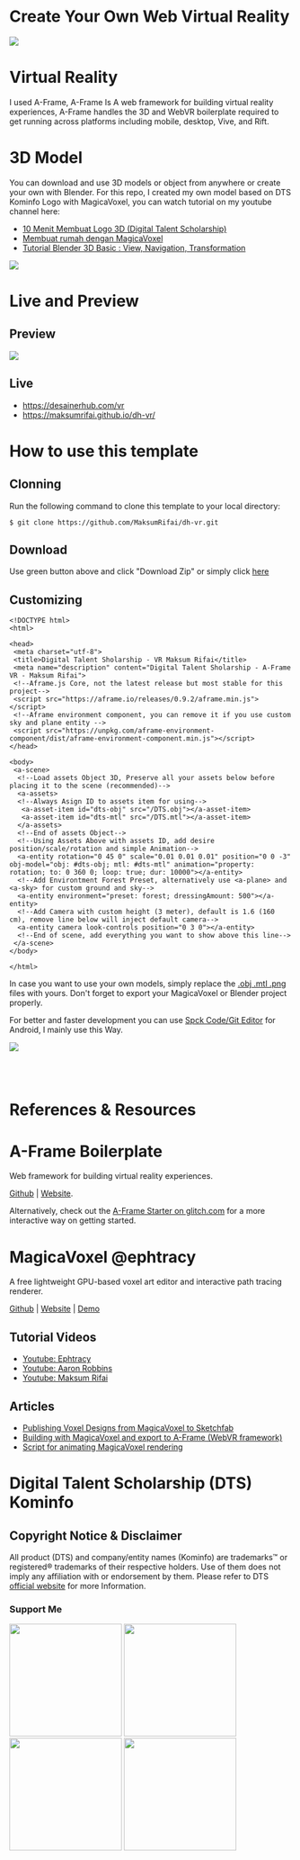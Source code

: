 # Create Your Own Web Virtual Reality

<a href="https://github.com/MaksumRifai/dh-vr/blob/master/dh-preview.png"><img src="https://raw.githubusercontent.com/MaksumRifai/digitaltalent/master/dts-preview.png"></a>

# Virtual Reality
I used A-Frame, A-Frame Is A web framework for building virtual reality experiences, A-Frame handles the 3D and WebVR boilerplate required to get running across platforms including mobile, desktop, Vive, and Rift.

# 3D Model
You can download and use 3D models or object from anywhere or create your own with Blender. For this repo, I created my own model based on DTS Kominfo Logo with MagicaVoxel, you can watch tutorial on my youtube channel here:

- [10 Menit Membuat Logo 3D (Digital Talent Scholarship)](https://www.youtube.com/watch?v=0GfNYFcDjMU&t=6s)
- [Membuat rumah dengan MagicaVoxel](https://www.youtube.com/watch?v=nbfeWj46R3c)
- [Tutorial Blender 3D Basic : View, Navigation, Transformation](https://www.youtube.com/watch?v=tEAuDC7SjsQ&t=33s)

<a href="https://www.youtube.com/watch?v=0GfNYFcDjMU&t=6s"><img src="https://i3.ytimg.com/vi/0GfNYFcDjMU/hqdefault.jpg"></a>

# Live and Preview
## Preview
<a href="https://github.com/MaksumRifai/digitaltalent/blob/master/dh-preview.jpg"><img src="https://raw.githubusercontent.com/MaksumRifai/digitaltalent/master/dh-preview.jpg"></a>
## Live
- https://desainerhub.com/vr
- https://maksumrifai.github.io/dh-vr/

# How to use this template
## Clonning
Run the following command to clone this template to your local directory:
```
$ git clone https://github.com/MaksumRifai/dh-vr.git

```
## Download
Use green button above and click "Download Zip" or simply click [here](https://github.com/MaksumRifai/dh-vr/archive/master.zip)
## Customizing

```
<!DOCTYPE html>
<html>

<head>
 <meta charset="utf-8">
 <title>Digital Talent Sholarship - VR Maksum Rifai</title>
 <meta name="description" content="Digital Talent Sholarship - A-Frame VR - Maksum Rifai">
 <!--Aframe.js Core, not the latest release but most stable for this project-->
 <script src="https://aframe.io/releases/0.9.2/aframe.min.js"></script>
 <!--Aframe environment component, you can remove it if you use custom sky and plane entity -->
 <script src="https://unpkg.com/aframe-environment-component/dist/aframe-environment-component.min.js"></script>
</head>

<body>
 <a-scene>
  <!--Load assets Object 3D, Preserve all your assets below before placing it to the scene (recommended)-->
  <a-assets>
  <!--Always Asign ID to assets item for using-->
   <a-asset-item id="dts-obj" src="/DTS.obj"></a-asset-item>
   <a-asset-item id="dts-mtl" src="/DTS.mtl"></a-asset-item>
  </a-assets>
  <!--End of assets Object-->
  <!--Using Assets Above with assets ID, add desire position/scale/rotation and simple Animation-->
  <a-entity rotation="0 45 0" scale="0.01 0.01 0.01" position="0 0 -3" obj-model="obj: #dts-obj; mtl: #dts-mtl" animation="property: rotation; to: 0 360 0; loop: true; dur: 10000"></a-entity>
  <!--Add Environtment Forest Preset, alternatively use <a-plane> and <a-sky> for custom ground and sky-->
  <a-entity environment="preset: forest; dressingAmount: 500"></a-entity>
  <!--Add Camera with custom height (3 meter), default is 1.6 (160 cm), remove line below will inject default camera-->
  <a-entity camera look-controls position="0 3 0"></a-entity>
  <!--End of scene, add everything you want to show above this line-->
 </a-scene>
</body>

</html>

```

In case you want to use your own models, simply replace the [.obj .mtl .png](https://en.m.wikipedia.org/wiki/Wavefront_.obj_file) files with yours. Don't forget to export your MagicaVoxel or Blender project properly.

For better and faster development you can use [Spck Code/Git Editor](http://play.google.com/store/apps/details?id=io.spck) for Android, I mainly use this Way.

<a href="https://github.com/MaksumRifai/360vr/blob/master/360vr.gif"><img src="https://raw.githubusercontent.com/MaksumRifai/360vr/master/360vr.gif"></a>

<br/><br/>
# References & Resources

# A-Frame Boilerplate

Web framework for building virtual reality experiences.

[Github](https://github.com/aframevr/aframe) | [Website](https://aframe.io).

Alternatively, check out the [A-Frame Starter on
glitch.com](https://glitch.com/~aframe) for a more interactive way on getting
started.

# MagicaVoxel @ephtracy

A free lightweight GPU-based voxel art editor and interactive path tracing renderer.

[Github](https://github.com/ephtracy) | [Website](https://ephtracy.github.io/) | [Demo](https://youtu.be/mfKx4j-C6nI)

## Tutorial Videos

- [Youtube: Ephtracy](https://youtu.be/d_WymsNdRBA)
- [Youtube: Aaron Robbins](https://www.youtube.com/playlist?list=PLHtmobOgsDvlikllA1MBk7pk_DWlmtR_S)
- [Youtube: Maksum Rifai](https://www.youtube.com/watch?v=0GfNYFcDjMU&t=42s)

## Articles

- [Publishing Voxel Designs from MagicaVoxel to Sketchfab](https://blog.sketchfab.com/publishing-voxel-designs-from-magicavoxel-to-sketchfab/)
- [Building with MagicaVoxel and export to A-Frame (WebVR framework)](https://aframe.io/docs/0.3.0/guides/building-with-magicavoxel.html)
- [Script for animating MagicaVoxel rendering](http://drinkdecaf.com/magicavoxel_animate)

# Digital Talent Scholarship (DTS) Kominfo

## Copyright Notice & Disclaimer

All product (DTS) and company/entity names (Kominfo) are trademarks™ or registered® trademarks of their respective holders. Use of them does not imply any affiliation with or endorsement by them.
Please refer to DTS [official website](https://digitalent.kominfo.go.id) for more Information.

### Support Me
<a href="https://www.paypal.me/maksumrifai"><img src="https://encrypted-tbn0.gstatic.com/images?q=tbn%3AANd9GcSRU16oC9ndfwmD5a14Df0X7B96ummOHmQGsg&usqp=CAU" width="200"></a>
<a href="https://invoice.xendit.co/donation/Dukungan"><img src="https://encrypted-tbn0.gstatic.com/images?q=tbn%3AANd9GcROR5VQJr0XTxLh-kmhGyyyQA0i8ISLTxQRcg&usqp=CAU" width="200"></a>
<a href="https://github.com/desainerhub"><img src="https://raw.githubusercontent.com/MaksumRifai/360vr/master/learn.png" width="200"></a>
<a href="https://github.com/Bekasi-Dev-Community"><img src="https://raw.githubusercontent.com/Bekasi-Dev-Community/bekasidev/master/assets/img/brand/bekasidev-stiker.png" width="200"></a>

